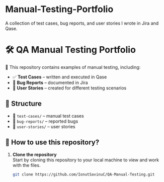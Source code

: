 # Manual-Testing-Portfolio
A collection of test cases, bug reports, and user stories I wrote in Jira and Qase.

# 🛠️ QA Manual Testing Portfolio

📌 This repository contains examples of manual testing, including:

- ✅ **Test Cases** – written and executed in Qase  
- 🐞 **Bug Reports** – documented in Jira  
- 📖 **User Stories** – created for different testing scenarios  

## 📌 Structure
- 📂 `test-cases/` – manual test cases  
- 📂 `bug-reports/` – reported bugs  
- 📂 `user-stories/` – user stories   

## 🚀 How to use this repository?

1. **Clone the repository**  
   Start by cloning this repository to your local machine to view and work with the files.  
   ```bash
   git clone https://github.com/IonutSavinuC/QA-Manual-Testing.git

